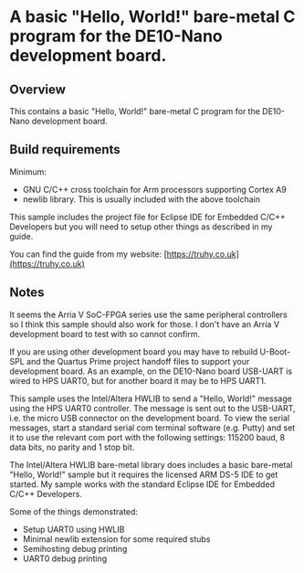 # A basic "Hello, World!" bare-metal C program for the DE10-Nano development board.

## Overview

This contains a basic "Hello, World!" bare-metal C program for the DE10-Nano
development board.

## Build requirements

Minimum:
- GNU C/C++ cross toolchain for Arm processors supporting Cortex A9
- newlib library.  This is usually included with the above toolchain

This sample includes the project file for Eclipse IDE for Embedded C/C++
Developers but you will need to setup other things as described in my guide.

You can find the guide from my website:
[https://truhy.co.uk](https://truhy.co.uk)

## Notes

It seems the Arria V SoC-FPGA series use the same peripheral controllers so I
think this sample should also work for those.  I don't have an Arria V
development board to test with so cannot confirm.

If you are using other development board you may have to rebuild U-Boot-SPL and
the Quartus Prime project handoff files to support your development board.  As
an example, on the DE10-Nano board USB-UART is wired to HPS UART0, but for
another board it may be to HPS UART1.

This sample uses the Intel/Altera HWLIB to send a "Hello, World!" message
using the HPS UART0 controller. The message is sent out to the USB-UART, i.e.
the micro USB connector on the development board.  To view the serial messages,
start a standard serial com terminal software (e.g. Putty) and set it to use the
relevant com port with the following settings:
115200 baud, 8 data bits, no parity and 1 stop bit.

The Intel/Altera HWLIB bare-metal library does includes a basic bare-metal
"Hello, World!" sample but it requires the licensed ARM DS-5 IDE to get started.
My sample works with the standard Eclipse IDE for Embedded C/C++ Developers.

Some of the things demonstrated:
- Setup UART0 using HWLIB
- Minimal newlib extension for some required stubs
- Semihosting debug printing
- UART0 debug printing
